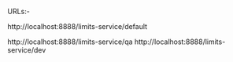 URLs:-

http://localhost:8888/limits-service/default


 http://localhost:8888/limits-service/qa 
 http://localhost:8888/limits-service/dev